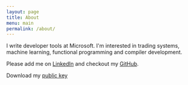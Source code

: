 ```yaml
---
layout: page
title: About
menu: main
permalink: /about/
---
```


I write developer tools at Microsoft. I'm interested in trading systems, machine learning, functional programming and compiler development.

Please add me on [LinkedIn](https://www.linkedin.com/in/rickylqhan/) and checkout my [GitHub](https://github.com/0b01).

Download my [public key](/rickyhan.key)
